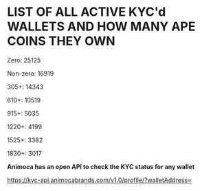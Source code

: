 # LIST OF ALL ACTIVE KYC'd WALLETS AND HOW MANY APE COINS THEY OWN

Zero: 25125

Non-zero: 16919

305+: 14343

610+: 10519

915+: 5035

1220+: 4199

1525+: 3382

1830+: 3017

**Animoca has an open API to check the KYC status for any wallet**

https://kyc-api.animocabrands.com/v1.0/profile/?walletAddress=